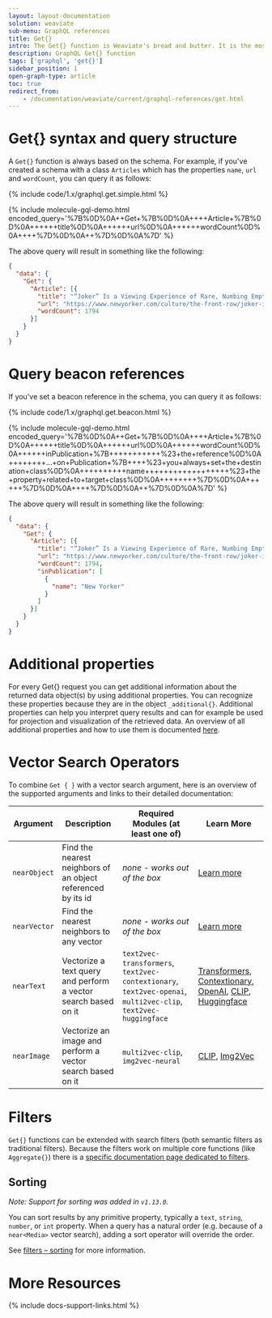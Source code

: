 ```yaml
---
layout: layout-documentation
solution: weaviate
sub-menu: GraphQL references
title: Get{}
intro: The Get{} function is Weaviate's bread and butter. It is the most direct way to access data. Especially if combined with filters, you can easily browse your Weaviate.
description: GraphQL Get{} function
tags: ['graphql', 'get{}']
sidebar_position: 1
open-graph-type: article
toc: true
redirect_from:
    - /documentation/weaviate/current/graphql-references/get.html
---
```


# Get{} syntax and query structure

A `Get{}` function is always based on the schema. For example, if you've created a schema with a class `Articles` which has the properties `name`, `url` and `wordCount`, you can query it as follows:

{% include code/1.x/graphql.get.simple.html %}

{% include molecule-gql-demo.html encoded_query='%7B%0D%0A++Get+%7B%0D%0A++++Article+%7B%0D%0A++++++title%0D%0A++++++url%0D%0A++++++wordCount%0D%0A++++%7D%0D%0A++%7D%0D%0A%7D' %}

The above query will result in something like the following:

```json
{
  "data": {
    "Get": {
      "Article": [{
        "title": "“Joker” Is a Viewing Experience of Rare, Numbing Emptiness",
        "url": "https://www.newyorker.com/culture/the-front-row/joker-is-a-viewing-experience-of-rare-numbing-emptiness",
        "wordCount": 1794
      }]
    }
  }
}
```

# Query beacon references

If you've set a beacon reference in the schema, you can query it as follows:

{% include code/1.x/graphql.get.beacon.html %}

{% include molecule-gql-demo.html encoded_query='%7B%0D%0A++Get+%7B%0D%0A++++Article+%7B%0D%0A++++++title%0D%0A++++++url%0D%0A++++++wordCount%0D%0A++++++inPublication+%7B+++++++++++%23+the+reference%0D%0A++++++++...+on+Publication+%7B++++%23+you+always+set+the+destination+class%0D%0A++++++++++name++++++++++++++++++%23+the+property+related+to+target+class%0D%0A++++++++%7D%0D%0A++++++%7D%0D%0A++++%7D%0D%0A++%7D%0D%0A%7D' %}

The above query will result in something like the following:

```json
{
  "data": {
    "Get": {
      "Article": [{
        "title": "“Joker” Is a Viewing Experience of Rare, Numbing Emptiness",
        "url": "https://www.newyorker.com/culture/the-front-row/joker-is-a-viewing-experience-of-rare-numbing-emptiness",
        "wordCount": 1794,
        "inPublication": [
          {
            "name": "New Yorker"
          }
        ]
      }]
    }
  }
}
```

# Additional properties

For every Get{} request you can get additional information about the returned data object(s) by using additional properties. You can recognize these properties because they are in the object `_additional{}`. Additional properties can help you interpret query results and can for example be used for projection and visualization of the retrieved data. An overview of all additional properties and how to use them is documented [here](additional-properties.html).

# Vector Search Operators

To combine `Get { }` with a vector search argument, here is an overview of the supported arguments and links to their detailed documentation:

| Argument | Description | Required Modules (at least one of) | Learn More |
| --- | --- | --- | --- |
| `nearObject` | Find the nearest neighbors of an object referenced by its id | *none - works out of the box* | [Learn more](../graphql-references/filters.html#nearobject-vector-search-argument) |
| `nearVector` | Find the nearest neighbors to any vector | *none - works out of the box* | [Learn more](../graphql-references/filters.html#nearvector-vector-search-argument) |
| `nearText` | Vectorize a text query and perform a vector search based on it | `text2vec-transformers`, `text2vec-contextionary`, `text2vec-openai`, `multi2vec-clip`, `text2vec-huggingface` | [Transformers](../retriever-vectorizer-modules/text2vec-transformers.html#how-to-use), [Contextionary](../retriever-vectorizer-modules/text2vec-contextionary.html#how-to-use), [OpenAI](../retriever-vectorizer-modules/text2vec-openai.html#how-to-use), [CLIP](../retriever-vectorizer-modules/multi2vec-clip.html#how-to-use), [Huggingface](../retriever-vectorizer-modules/text2vec-huggingface.html#how-to-use) |
| `nearImage` | Vectorize an image and perform a vector search based on it | `multi2vec-clip`, `img2vec-neural` | [CLIP](../retriever-vectorizer-modules/multi2vec-clip.html#neartext), [Img2Vec](../retriever-vectorizer-modules/img2vec-neural.html#nearimage-search) |

# Filters

`Get{}` functions can be extended with search filters (both semantic filters as traditional filters). Because the filters work on multiple core functions (like `Aggregate{}`) there is a [specific documentation page dedicated to filters](filters.html).

## Sorting

*Note: Support for sorting was added in `v1.13.0`.*

You can sort results by any primitive property, typically a `text`, `string`,
`number`, or `int` property. When a query has a natural order (e.g. because of a
`near<Media>` vector search), adding a sort operator will override the order.

See [filters – sorting](./filters.html#sorting) for more information.

# More Resources

{% include docs-support-links.html %}
